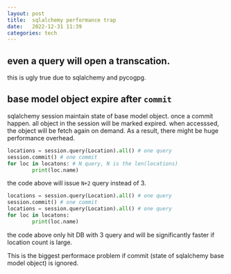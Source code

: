 ```yaml
---
layout: post
title:  sqlalchemy performance trap 
date:   2022-12-31 11:39 
categories: tech 
---
```


## even a query will open a transcation.

this is ugly true due to sqlalchemy and pycogpg.

## base model object expire after `commit`

sqlalchemy session maintain state of base model object.  once a commit happen.
all object in the session will be marked expired. when accesssed, the object will be fetch again on demand.
As a result, there might be huge performance overhead.

```python
locations = session.query(Location).all() # one query
session.commit() # one commit
for loc in locatons: # N query, N is the len(locations)
        print(loc.name)
```

the code above will issue `N+2` query instead of 3.

```python
locations = session.query(Location).all() # one query
session.commit() # one commit
locations = session.query(Location).all() # one query
for loc in locatons: 
        print(loc.name)
```

the code above only hit DB with 3 query and will be significantly faster if location count is large.

This is the biggest performace problem if commit (state of sqlalchemy base model object) is ignored.



